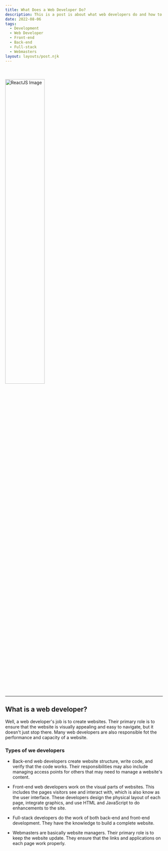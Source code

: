 ```yaml
---
title: What Does a Web Developer Do?
description: This is a post is about what web developers do and how to become one
date: 2022-08-06
tags:
  - Development
  - Web Developer
  - Front-end
  - Back-end
  - Full-stack
  - Webmasters
layout: layouts/post.njk
---
```


<img src="https://www.thebalancecareers.com/thmb/FDh8qXdM3B8zOvKiejYoz8zVrjY=/1500x1000/filters:fill(auto,1)/web-developer-job-description-salary-and-skills-2061841_final-edit-01-ac18fd4e99df46e990e4277a821faa0f.jpg" alt="ReactJS Image" style="display: grid; margin-top: 10%; margin-bottom: 5%; width: 50%">

---

## What is a web developer?

Well, a web developer's job is to create websites. Their primary role is to ensure that the website is visually appealing and easy to navigate, but it doesn't just stop there. Many web developers are also responsible fot the performance and capacity of a website.

### Types of we developers

- Back-end web developers create website structure, write code, and verify that the code works. Their responsibilities may also include managing access points for others that may need to manage a website's content.

- Front-end web developers work on the visual parts of websites. This includes the pages visitors see and interact with, which is also know as the user interface. These developers design the physical layout of each page, integrate graphics, and use HTML and JavaScript to do enhancements to the site.

- Full-stack developers do the work of both back-end and front-end development. They have the knowledge to build a complete website. 

- Webmasters are basically website managers. Their primary role is to keep the website update. They ensure that the links and applications on each page work properly.
